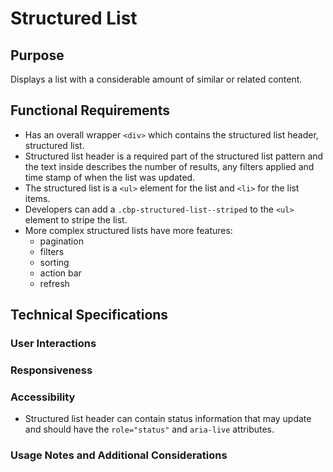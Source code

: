 # Structured List

## Purpose

Displays a list with a considerable amount of similar or related content.

## Functional Requirements

* Has an overall wrapper `<div>` which contains the structured list header, structured list.
* Structured list header is a required part of the structured list pattern and the text inside describes the number of results, any filters applied and time stamp of when the list was updated. 
* The structured list is a `<ul>` element for the list and `<li>` for the list items.
* Developers can add a `.cbp-structured-list--striped` to the `<ul>` element to stripe the list. 
* More complex structured lists have more features:
  - pagination
  - filters
  - sorting
  - action bar
  - refresh

## Technical Specifications


### User Interactions


### Responsiveness


### Accessibility

* Structured list header can contain status information that may update and should have the `role="status"` and `aria-live` attributes.


### Usage Notes and Additional Considerations
